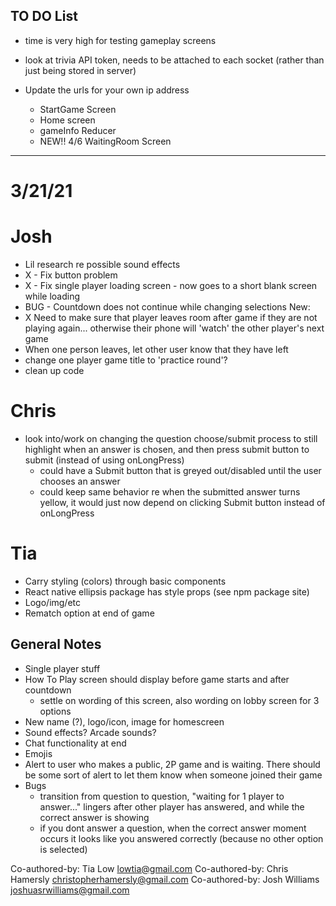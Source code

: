 ## TO DO List

* time is very high for testing gameplay screens

* look at trivia API token, needs to be attached to each socket (rather than just being stored in server)

* Update the urls for your own ip address
  * StartGame Screen
  * Home screen
  * gameInfo Reducer
  * NEW!! 4/6 WaitingRoom Screen

***************************
# 3/21/21

# Josh
- Lil research re possible sound effects
- X - Fix button problem
- X - Fix single player loading screen - now goes to a short blank screen while loading
- BUG - Countdown does not continue while changing selections
New:  
- X Need to make sure that player leaves room after game if they are not playing again... otherwise their phone will 'watch' the other player's next game
- When one person leaves, let other user know that they have left
- change one player game title to 'practice round'?
- clean up code

# Chris
- look into/work on changing the question choose/submit process to still highlight when an answer is chosen, and then press submit button to submit (instead of using onLongPress)
  - could have a Submit button that is greyed out/disabled until the user chooses an answer
  - could keep same behavior re when the submitted answer turns yellow, it would just now depend on clicking Submit button instead of onLongPress

# Tia
- Carry styling (colors) through basic components
- React native ellipsis package has style props (see npm package site)
- Logo/img/etc
- Rematch option at end of game 


## General Notes
* Single player stuff
* How To Play screen should display before game starts and after countdown
  - settle on wording of this screen, also wording on lobby screen for 3 options
* New name (?), logo/icon, image for homescreen
* Sound effects? Arcade sounds?
* Chat functionality at end
* Emojis
* Alert to user who makes a public, 2P game and is waiting. There should be some sort of alert to let them know when someone joined their game
* Bugs
  - transition from question to question, "waiting for 1 player to answer..." lingers after other player has answered, and while the correct answer is showing
  - if you dont answer a question, when the correct answer moment occurs it looks like you answered correctly (because no other option is selected)







Co-authored-by: Tia Low <lowtia@gmail.com>
Co-authored-by: Chris Hamersly <christopherhamersly@gmail.com>
Co-authored-by: Josh Williams <joshuasrwilliams@gmail.com>
